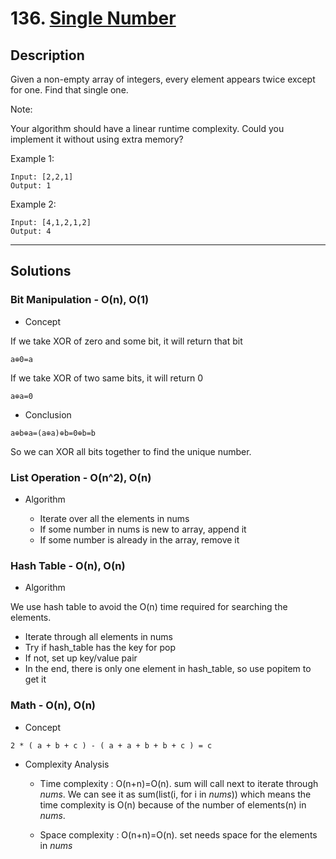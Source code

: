 # 136. [Single Number](https://leetcode.com/problems/single-number/)

## Description
Given a non-empty array of integers, every element appears twice except for one. Find that single one.

Note:

Your algorithm should have a linear runtime complexity. Could you implement it without using extra memory?

Example 1:
```
Input: [2,2,1]
Output: 1
```
Example 2:
```
Input: [4,1,2,1,2]
Output: 4
```

******
## Solutions
### Bit Manipulation - O(n), O(1)
* Concept

If we take XOR of zero and some bit, it will return that bit
```
a⊕0=a
```
If we take XOR of two same bits, it will return 0
```
a⊕a=0
```
* Conclusion
```
a⊕b⊕a=(a⊕a)⊕b=0⊕b=b
```
So we can XOR all bits together to find the unique number.

### List Operation - O(n^2), O(n)
* Algorithm

	* Iterate over all the elements in nums
	* If some number in nums is new to array, append it
	* If some number is already in the array, remove it

### Hash Table - O(n), O(n)
* Algorithm

We use hash table to avoid the O(n) time required for searching the elements.

* Iterate through all elements in nums
* Try if hash_table has the key for pop
* If not, set up key/value pair
* In the end, there is only one element in hash_table, so use popitem to get it

### Math - O(n), O(n)
* Concept

```
2 * ( a + b + c ) - ( a + a + b + b + c ) = c
```

* Complexity Analysis

	* Time complexity : O(n+n)=O(n). sum will call next to iterate through *nums*. We can see it as sum(list(i, for i in *nums*)) which means the time complexity is O(n) because of the number of elements(n) in *nums*.

	* Space complexity : O(n+n)=O(n). set needs space for the elements in *nums*

